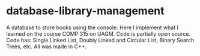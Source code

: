 # database-library-management
A database to store books using the console. Here I implement what I learned on the course COMP 315 on UAGM. Code is partially open source. Code has: Single Linked List, Doubly Linked and Circular List, Binary Search Trees, etc. All was made in C++.
